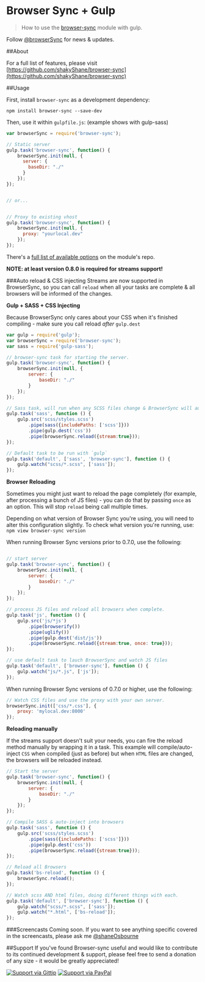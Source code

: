 # Browser Sync + Gulp

> How to use the [browser-sync](https://github.com/shakyShane/browser-sync) module with gulp.

Follow [@browserSync](http://www.twitter.com/browserSync) for news & updates.

##About

For a full list of features, please visit [https://github.com/shakyShane/browser-sync](https://github.com/shakyShane/browser-sync)

##Usage

First, install `browser-sync` as a development dependency:

```shell
npm install browser-sync --save-dev
```

Then, use it within `gulpfile.js`: (example shows with gulp-sass)

```js
var browserSync = require('browser-sync');

// Static server
gulp.task('browser-sync', function() {
    browserSync.init(null, {
      server: {
        baseDir: "./"
      }
    });
});


// or...


// Proxy to existing vhost
gulp.task('browser-sync', function() {
    browserSync.init(null, {
      proxy: "yourlocal.dev"
    });
});

```
There's a [full list of available options](https://github.com/shakyShane/browser-sync/wiki/Working-with-a-Config-File) on the module's repo.

**NOTE: at least version 0.8.0 is required for streams support!**

###Auto reload & CSS injecting
Streams are now supported in BrowserSync, so you can call `reload` when all your tasks are complete & all browsers will be informed of the changes.

**Gulp + SASS + CSS Injecting**

Because BrowserSync only cares about your CSS when it's finished compiling - make sure you call reload *after* `gulp.dest`

```js
var gulp = require('gulp');
var browserSync = require('browser-sync');
var sass = require('gulp-sass');

// browser-sync task for starting the server.
gulp.task('browser-sync', function() {
    browserSync.init(null, {
        server: {
            baseDir: "./"
        }
    });
});

// Sass task, will run when any SCSS files change & BrowserSync will auto-update browsers
gulp.task('sass', function () {
    gulp.src('scss/styles.scss')
        .pipe(sass({includePaths: ['scss']}))
        .pipe(gulp.dest('css'))
        .pipe(browserSync.reload({stream:true}));
});

// Default task to be run with `gulp`
gulp.task('default', ['sass', 'browser-sync'], function () {
    gulp.watch("scss/*.scss", ['sass']);
});

```

**Browser Reloading**

Sometimes you might just want to reload the page completely (for example, after processing a bunch of JS files) - you can do that
by passing `once` as an option. This will stop `reload` being call multiple times.

Depending on what version of Browser Sync you're using, you will need to alter this configuration slightly.
To check what version you're running, use: `npm view browser-sync version`

When running Browser Sync versions prior to 0.7.0, use the following:
```js

// start server
gulp.task('browser-sync', function() {
    browserSync.init(null, {
        server: {
            baseDir: "./"
        }
    });
});

// process JS files and reload all browsers when complete.
gulp.task('js', function () {
    gulp.src('js/*js')
        .pipe(browserify())
        .pipe(uglify())
        .pipe(gulp.dest('dist/js'))
        .pipe(browserSync.reload({stream:true, once: true}));
});

// use default task to lauch BrowserSync and watch JS files
gulp.task('default', ['browser-sync'], function () {
    gulp.watch("js/*.js", ['js']);
});
```

When running Browser Sync versions of 0.7.0 or higher, use the following:
```js
// Watch CSS files and use the proxy with your own server.
browserSync.init(['css/*.css'], {
	proxy: 'mylocal.dev:8000'
});
```

**Reloading manually**

If the streams support doesn't suit your needs, you can fire the reload method manually by wrapping it in a task.
This example will compile/auto-inject `CSS` when compiled (just as before)
but when `HTML` files are changed, the browsers will be reloaded instead.

```js
// Start the server
gulp.task('browser-sync', function() {
    browserSync.init(null, {
        server: {
            baseDir: "./"
        }
    });
});

// Compile SASS & auto-inject into browsers
gulp.task('sass', function () {
    gulp.src('scss/styles.scss')
        .pipe(sass({includePaths: ['scss']}))
        .pipe(gulp.dest('css'))
        .pipe(browserSync.reload({stream:true}));
});

// Reload all Browsers
gulp.task('bs-reload', function () {
    browserSync.reload();
});

// Watch scss AND html files, doing different things with each.
gulp.task('default', ['browser-sync'], function () {
    gulp.watch("scss/*.scss", ['sass']);
    gulp.watch("*.html", ['bs-reload']);
});

```


###Screencasts
Coming soon. If you want to see anything specific covered in the screencasts, please ask me [@shaneOsbourne](https://www.twitter.com/shaneosbourne)


##Support
If you've found Browser-sync useful and would like to contribute to its continued development & support, please feel free to send a donation of any size - it would be greatly appreciated!

[![Support via Gittip](https://rawgithub.com/chris---/Donation-Badges/master/gittip.jpeg)](https://www.gittip.com/shakyshane)
[![Support via PayPal](https://rawgithub.com/chris---/Donation-Badges/master/paypal.jpeg)](https://www.paypal.com/cgi-bin/webscr?cmd=_donations&business=shakyshane%40gmail%2ecom&lc=US&item_name=browser%2dsync)
